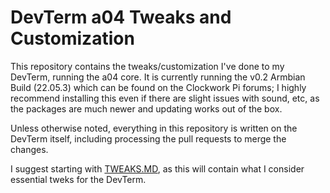 # DevTerm a04 Tweaks and Customization
This repository contains the tweaks/customization I've done to my DevTerm, running the a04 core. It is currently running the v0.2 Armbian Build (22.05.3) which can be found on the Clockwork Pi forums; I highly recommend installing this even if there are slight issues with sound, etc, as the packages are much newer and updating works out of the box.

Unless otherwise noted, everything in this repository is written on the DevTerm itself, including processing the pull requests to merge the changes.

I suggest starting with [TWEAKS.MD](/TWEAKS.MD), as this will contain what I consider essential tweks for the DevTerm.
